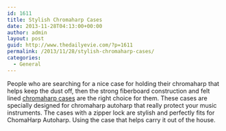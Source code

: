 ```yaml
---
id: 1611
title: Stylish Chromaharp Cases
date: 2013-11-28T04:13:00+00:00
author: admin
layout: post
guid: http://www.thedailyevie.com/?p=1611
permalink: /2013/11/28/stylish-chromaharp-cases/
categories:
  - General
---
```

People who are searching for a nice case for holding their chromaharp that helps keep the dust off, then the strong fiberboard construction and felt lined [chromaharp cases](http://www.music123.com/accessories/rhythm-band-economy-chromaharp-case) are the right choice for them. These cases are specially designed for chromaharp autoharp that really protect your music instruments. The cases with a zipper lock are stylish and perfectly fits for ChomaHarp Autoharp. Using the case that helps carry it out of the house.